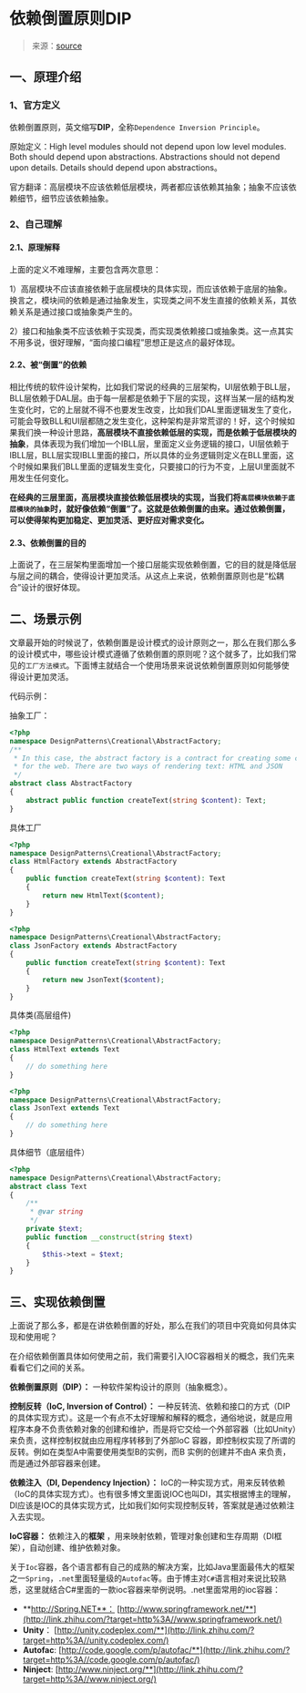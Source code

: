 # 依赖倒置原则DIP

> 来源：[source](https://zhuanlan.zhihu.com/p/24175489)



## 一、原理介绍

### 1、官方定义

依赖倒置原则，英文缩写**DIP**，全称`Dependence Inversion Principle`。

原始定义：High level modules should not depend upon low level modules. Both should depend upon abstractions. Abstractions should not depend upon details. Details should depend upon abstractions。

官方翻译：高层模块不应该依赖低层模块，两者都应该依赖其抽象；抽象不应该依赖细节，细节应该依赖抽象。

### 2、自己理解

#### 2.1、原理解释

上面的定义不难理解，主要包含两次意思：

1）高层模块不应该直接依赖于底层模块的具体实现，而应该依赖于底层的抽象。换言之，模块间的依赖是通过抽象发生，实现类之间不发生直接的依赖关系，其依赖关系是通过接口或抽象类产生的。

2）接口和抽象类不应该依赖于实现类，而实现类依赖接口或抽象类。这一点其实不用多说，很好理解，“面向接口编程”思想正是这点的最好体现。

#### 2.2、被“倒置”的依赖

相比传统的软件设计架构，比如我们常说的经典的三层架构，UI层依赖于BLL层，BLL层依赖于DAL层。由于每一层都是依赖于下层的实现，这样当某一层的结构发生变化时，它的上层就不得不也要发生改变，比如我们DAL里面逻辑发生了变化，可能会导致BLL和UI层都随之发生变化，这种架构是非常荒谬的！好，这个时候如果我们换一种设计思路，**高层模块不直接依赖低层的实现，而是依赖于低层模块的抽象**，具体表现为我们增加一个IBLL层，里面定义业务逻辑的接口，UI层依赖于IBLL层，BLL层实现IBLL里面的接口，所以具体的业务逻辑则定义在BLL里面，这个时候如果我们BLL里面的逻辑发生变化，只要接口的行为不变，上层UI里面就不用发生任何变化。

**在经典的三层里面，高层模块直接依赖低层模块的实现，当我们将`高层模块依赖于底层模块的抽象`时，就好像依赖“倒置”了。这就是依赖倒置的由来。通过依赖倒置，可以使得架构更加稳定、更加灵活、更好应对需求变化。**

#### 2.3、依赖倒置的目的

上面说了，在三层架构里面增加一个接口层能实现依赖倒置，它的目的就是降低层与层之间的耦合，使得设计更加灵活。从这点上来说，依赖倒置原则也是“松耦合”设计的很好体现。

## 二、场景示例

文章最开始的时候说了，依赖倒置是设计模式的设计原则之一，那么在我们那么多的设计模式中，哪些设计模式遵循了依赖倒置的原则呢？这个就多了，比如我们常见的`工厂方法模式`。下面博主就结合一个使用场景来说说依赖倒置原则如何能够使得设计更加灵活。

代码示例：

抽象工厂：

```php
<?php
namespace DesignPatterns\Creational\AbstractFactory;
/**
 * In this case, the abstract factory is a contract for creating some components
 * for the web. There are two ways of rendering text: HTML and JSON
 */
abstract class AbstractFactory
{
    abstract public function createText(string $content): Text;
}
```

具体工厂

```php
<?php
namespace DesignPatterns\Creational\AbstractFactory;
class HtmlFactory extends AbstractFactory
{
    public function createText(string $content): Text
    {
        return new HtmlText($content);
    }
}
```



```php
<?php
namespace DesignPatterns\Creational\AbstractFactory;
class JsonFactory extends AbstractFactory
{
    public function createText(string $content): Text
    {
        return new JsonText($content);
    }
}
```

具体类(高层组件)

```php
<?php
namespace DesignPatterns\Creational\AbstractFactory;
class HtmlText extends Text
{
    // do something here
}
```

```php
<?php
namespace DesignPatterns\Creational\AbstractFactory;
class JsonText extends Text
{
    // do something here
}
```

具体细节（底层组件）

```php
<?php
namespace DesignPatterns\Creational\AbstractFactory;
abstract class Text
{
    /**
     * @var string
     */
    private $text;
    public function __construct(string $text)
    {
        $this->text = $text;
    }
}
```



## 三、实现依赖倒置

上面说了那么多，都是在讲依赖倒置的好处，那么在我们的项目中究竟如何具体实现和使用呢？

在介绍依赖倒置具体如何使用之前，我们需要引入IOC容器相关的概念，我们先来看看它们之间的关系。

**依赖倒置原则（DIP）：** 一种软件架构设计的原则（抽象概念）。

**控制反转（IoC, Inversion of Control）：** 一种反转流、依赖和接口的方式（DIP的具体实现方式）。这是一个有点不太好理解和解释的概念，通俗地说，就是应用程序本身不负责依赖对象的创建和维护，而是将它交给一个外部容器（比如Unity）来负责，这样控制权就由应用程序转移到了外部IoC 容器，即控制权实现了所谓的反转。例如在类型A中需要使用类型B的实例，而B 实例的创建并不由A 来负责，而是通过外部容器来创建。

**依赖注入（DI, Dependency Injection）：** IoC的一种实现方式，用来反转依赖（IoC的具体实现方式）。也有很多博文里面说IOC也叫DI，其实根据博主的理解，DI应该是IOC的具体实现方式，比如我们如何实现控制反转，答案就是通过依赖注入去实现。

**IoC容器：** 依赖注入的**框架** ，用来映射依赖，管理对象创建和生存周期（DI框架），自动创建、维护依赖对象。

关于`Ioc`容器，各个语言都有自己的成熟的解决方案，比如Java里面最伟大的框架之一`Spring`，`.net`里面轻量级的`Autofac`等。由于博主对`C#`语言相对来说比较熟悉，这里就结合C#里面的一款ioc容器来举例说明。.net里面常用的ioc容器：

- **http://Spring.NET**： [http://www.springframework.net/**](http://link.zhihu.com/?target=http%3A//www.springframework.net/)
- **Unity**： [http://unity.codeplex.com/**](http://link.zhihu.com/?target=http%3A//unity.codeplex.com/)
- **Autofac**: [http://code.google.com/p/autofac/**](http://link.zhihu.com/?target=http%3A//code.google.com/p/autofac/)
- **Ninject**: [http://www.ninject.org/**](http://link.zhihu.com/?target=http%3A//www.ninject.org/)